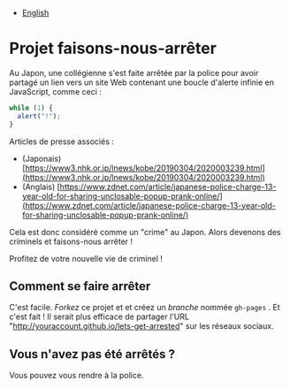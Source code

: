 - [English](README.md)

# Projet faisons-nous-arrêter

Au Japon, une collégienne s'est faite arrêtée par la police pour avoir partagé un lien vers un site Web contenant une boucle d'alerte infinie en JavaScript, comme ceci :

```js
while (1) {
  alert("!");
}
```

Articles de presse associés :

- (Japonais) [https://www3.nhk.or.jp/lnews/kobe/20190304/2020003239.html](https://www3.nhk.or.jp/lnews/kobe/20190304/2020003239.html)
- (Anglais) [https://www.zdnet.com/article/japanese-police-charge-13-year-old-for-sharing-unclosable-popup-prank-online/](https://www.zdnet.com/article/japanese-police-charge-13-year-old-for-sharing-unclosable-popup-prank-online/)

Cela est donc considéré comme un "crime" au Japon. Alors devenons des criminels et faisons-nous arrêter !

Profitez de votre nouvelle vie de criminel !

## Comment se faire arrêter

C'est facile. _Forkez_ ce projet et et créez un _branche_ nommée `gh-pages` . Et c'est fait ! Il serait plus efficace de partager l'URL "http://youraccount.github.io/lets-get-arrested" sur les réseaux sociaux.

## Vous n'avez pas été arrêtés ?

Vous pouvez vous rendre à la police.
